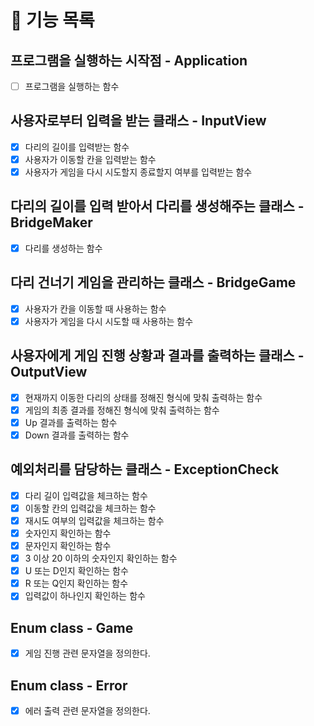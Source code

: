 # 📌 기능 목록

## 프로그램을 실행하는 시작점 - Application
- [ ] 프로그램을 실행하는 함수

## 사용자로부터 입력을 받는 클래스 - InputView
- [x] 다리의 길이를 입력받는 함수
- [x] 사용자가 이동할 칸을 입력받는 함수
- [x] 사용자가 게임을 다시 시도할지 종료할지 여부를 입력받는 함수

## 다리의 길이를 입력 받아서 다리를 생성해주는 클래스 - BridgeMaker
- [x] 다리를 생성하는 함수

## 다리 건너기 게임을 관리하는 클래스  - BridgeGame
- [x] 사용자가 칸을 이동할 때 사용하는 함수
- [x] 사용자가 게임을 다시 시도할 때 사용하는 함수

## 사용자에게 게임 진행 상황과 결과를 출력하는 클래스 - OutputView
- [x] 현재까지 이동한 다리의 상태를 정해진 형식에 맞춰 출력하는 함수
- [x] 게임의 최종 결과를 정해진 형식에 맞춰 출력하는 함수
- [x] Up 결과를 출력하는 함수
- [x] Down 결과를 출력하는 함수

## 예외처리를 담당하는 클래스 - ExceptionCheck
- [x] 다리 길이 입력값을 체크하는 함수 
- [x] 이동할 칸의 입력값을 체크하는 함수 
- [x] 재시도 여부의 입력값을 체크하는 함수
- [x] 숫자인지 확인하는 함수
- [x] 문자인지 확인하는 함수
- [x] 3 이상 20 이하의 숫자인지 확인하는 함수 
- [x] U 또는 D인지 확인하는 함수
- [x] R 또는 Q인지 확인하는 함수
- [x] 입력값이 하나인지 확인하는 함수

## Enum class - Game
- [x] 게임 진행 관련 문자열을 정의한다.

## Enum class - Error
- [x] 에러 출력 관련 문자열을 정의한다.